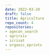 ```yaml
---
date: 2022-03-28
draft: false
title: Agriculture
repo_count: 4
repositories:
- agecon_search
- agrirxiv
- icrisat
- organic_eprints
---
```



